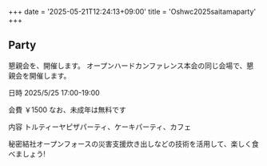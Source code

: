 +++
date = '2025-05-21T12:24:13+09:00'
title = 'Oshwc2025saitamaparty'
+++

## Party

懇親会を、開催します。
オープンハードカンファレンス本会の同じ会場で、懇親会を開催します。

日時
2025/5/25 17:00-19:00

会費 ￥1500 なお、未成年は無料です

内容 トルティーヤピザパーティ、ケーキパーティ、カフェ

秘密結社オープンフォースの災害支援炊き出しなどの技術を活用して、楽しく食べましょう!
